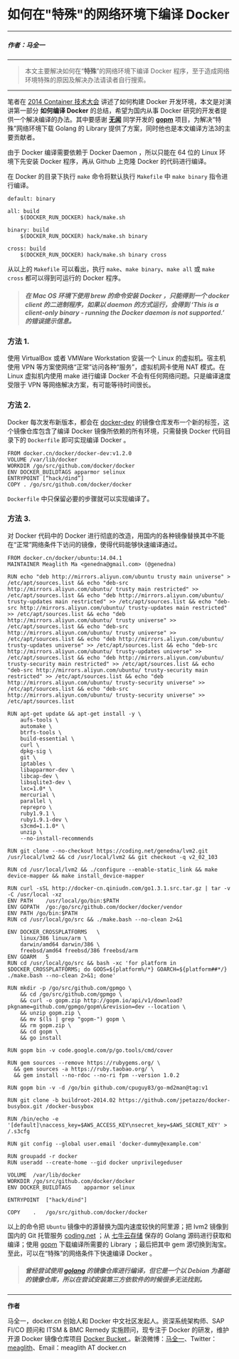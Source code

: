# 如何在"特殊"的网络环境下编译 Docker

---

##### 作者：马全一

---

> 本文主要解决如何在“**特殊**”的网络环境下编译 Docker 程序，至于造成网络环境特殊的原因及解决办法请读者自行搜索。

---

笔者在 [2014 Container 技术大会](http://con2.csdn.net) 讲述了如何构建 Docker 开发环境，本文是对演讲第一部分 **如何编译 Docker** 的总结，希望为国内从事 Docker 研究的开发者提供一个解决编译的办法。其中要感谢 **[无闻](http://www.weibo.com/Obahua)** 同学开发的  **[gopm](http://gopm.io)** 项目，为解决“特殊”网络环境下载 Golang 的 Library 提供了方案，同时他也是本文编译方法3的主要贡献者。

由于 Docker 编译需要依赖于 Docker Daemon ，所以只能在 64 位的 Linux 环境下先安装 Docker 程序，再从 Github 上克隆 Docker 的代码进行编译。

在 Docker 的目录下执行 `make` 命令将默认执行 `Makefile` 中 `make binary` 指令进行编译。

```
default: binary

all: build
	$(DOCKER_RUN_DOCKER) hack/make.sh

binary: build
	$(DOCKER_RUN_DOCKER) hack/make.sh binary

cross: build
	$(DOCKER_RUN_DOCKER) hack/make.sh binary cross
```

从以上的 `Makefile` 可以看出，执行 `make`、`make binary`、`make all` 或 `make cross` 都可以得到可运行的 Docker 程序。


> ##### 在 Mac OS 环境下使用 brew 的命令安装 Docker ，只能得到一个 docker client 的二进制程序，如果以 daemon 的方式运行，会得到 ‘This is a client-only binary - running the Docker daemon is not supported.’ 的错误提示信息。

### 方法 1.

使用 VirtualBox 或者 VMWare Workstation 安装一个 Linux 的虚拟机。宿主机使用 VPN 等方案使网络“正常”访问各种“服务”，虚拟机网卡使用 NAT 模式。在 Linux 虚拟机内使用 make 进行编译 Docker 不会有任何网络问题。只是编译速度受限于 VPN 等网络解决方案，有可能等待时间很长。

### 方法 2.

Docker 每次发布新版本，都会在 [docker-dev](https://docker.cn/docker/docker-dev) 的镜像仓库发布一个新的标签，这个镜像仓库包含了编译 Docker 镜像所依赖的所有环境，只需替换 Docker 代码目录下的 `Dockerfile` 即可实现编译 Docker 。

```
FROM docker.cn/docker/docker-dev:v1.2.0
VOLUME /var/lib/docker
WORKDIR /go/src/github.com/docker/docker
ENV DOCKER_BUILDTAGS apparmor selinux
ENTRYPOINT [“hack/dind”]
COPY . /go/src/github.com/docker/docker
```

`Dockerfile` 中只保留必要的步骤就可以实现编译了。

### 方法 3.

对 Docker 代码中的 Docker 进行彻底的改造，用国内的各种镜像替换其中不能在“正常”网络条件下访问的镜像，使得代码能够快速编译通过。

```
FROM docker.cn/docker/ubuntu:14.04.1
MAINTAINER Meaglith Ma <genedna@gmail.com> (@genedna)

RUN echo "deb http://mirrors.aliyun.com/ubuntu trusty main universe" > /etc/apt/sources.list && echo "deb-src http://mirrors.aliyun.com/ubuntu/ trusty main restricted" >> /etc/apt/sources.list && echo "deb http://mirrors.aliyun.com/ubuntu/ trusty-updates main restricted" >> /etc/apt/sources.list && echo "deb-src http://mirrors.aliyun.com/ubuntu/ trusty-updates main restricted" >> /etc/apt/sources.list && echo "deb http://mirrors.aliyun.com/ubuntu/ trusty universe" >> /etc/apt/sources.list && echo "deb-src http://mirrors.aliyun.com/ubuntu/ trusty universe" >> /etc/apt/sources.list && echo "deb http://mirrors.aliyun.com/ubuntu/ trusty-updates universe" >> /etc/apt/sources.list && echo "deb-src http://mirrors.aliyun.com/ubuntu/ trusty-updates universe" >> /etc/apt/sources.list && echo "deb http://mirrors.aliyun.com/ubuntu/ trusty-security main restricted" >> /etc/apt/sources.list && echo "deb-src http://mirrors.aliyun.com/ubuntu/ trusty-security main restricted" >> /etc/apt/sources.list && echo "deb http://mirrors.aliyun.com/ubuntu/ trusty-security universe" >> /etc/apt/sources.list && echo "deb-src http://mirrors.aliyun.com/ubuntu/ trusty-security universe" >> /etc/apt/sources.list

RUN	apt-get update && apt-get install -y \
	aufs-tools \
	automake \
	btrfs-tools \
	build-essential \
	curl \
	dpkg-sig \
	git \
	iptables \
	libapparmor-dev \
	libcap-dev \
	libsqlite3-dev \
	lxc=1.0* \
	mercurial \
	parallel \
	reprepro \
	ruby1.9.1 \
	ruby1.9.1-dev \
	s3cmd=1.1.0* \
	unzip \
	--no-install-recommends

RUN	git clone --no-checkout https://coding.net/genedna/lvm2.git /usr/local/lvm2 && cd /usr/local/lvm2 && git checkout -q v2_02_103

RUN	cd /usr/local/lvm2 && ./configure --enable-static_link && make device-mapper && make install_device-mapper

RUN	curl -sSL http://docker-cn.qiniudn.com/go1.3.1.src.tar.gz | tar -v -C /usr/local -xz
ENV	PATH	/usr/local/go/bin:$PATH
ENV	GOPATH	/go:/go/src/github.com/docker/docker/vendor
ENV PATH /go/bin:$PATH
RUN	cd /usr/local/go/src && ./make.bash --no-clean 2>&1

ENV	DOCKER_CROSSPLATFORMS	\
	linux/386 linux/arm \
	darwin/amd64 darwin/386 \
	freebsd/amd64 freebsd/386 freebsd/arm
ENV	GOARM	5
RUN	cd /usr/local/go/src && bash -xc 'for platform in $DOCKER_CROSSPLATFORMS; do GOOS=${platform%/*} GOARCH=${platform##*/} ./make.bash --no-clean 2>&1; done'

RUN	mkdir -p /go/src/github.com/gpmgo \
	&& cd /go/src/github.com/gpmgo \
	&& curl -o gopm.zip http://gopm.io/api/v1/download?pkgname=github.com/gpmgo/gopm\&revision=dev --location \
	&& unzip gopm.zip \
	&& mv $(ls | grep "gopm-") gopm \
	&& rm gopm.zip \
	&& cd gopm \
	&& go install

RUN	gopm bin -v code.google.com/p/go.tools/cmd/cover

RUN gem sources --remove https://rubygems.org/ \
  && gem sources -a https://ruby.taobao.org/ \
  && gem install --no-rdoc --no-ri fpm --version 1.0.2

RUN	gopm bin -v -d /go/bin github.com/cpuguy83/go-md2man@tag:v1

RUN	git clone -b buildroot-2014.02 https://github.com/jpetazzo/docker-busybox.git /docker-busybox

RUN	/bin/echo -e '[default]\naccess_key=$AWS_ACCESS_KEY\nsecret_key=$AWS_SECRET_KEY' > /.s3cfg

RUN	git config --global user.email 'docker-dummy@example.com'

RUN groupadd -r docker
RUN useradd --create-home --gid docker unprivilegeduser

VOLUME	/var/lib/docker
WORKDIR	/go/src/github.com/docker/docker
ENV	DOCKER_BUILDTAGS	apparmor selinux

ENTRYPOINT	["hack/dind"]

COPY	.	/go/src/github.com/docker/docker
```

以上的命令把 `Ubuntu` 镜像中的源替换为国内速度较快的阿里源；把 lvm2 镜像到国内的 Git 托管服务 [coding.net](https://coding.net) ；从 [七牛云存储](http://www.qiniu.com) 保存的 Golang 源码进行获取和编译；使用 [gopm](http://gopm.io) 下载编译所需要的 Library ；最后把其中 gem 源切换到淘宝。至此，可以在“特殊”的网络条件下快速编译 Docker 。

> ##### 曾经尝试使用 [golang](https://docker.cn/docker/golang) 的镜像仓库进行编译，但它是一个以 Debian 为基础的镜像仓库，所以在尝试安装第三方依软件的时候很多无法找到。

---

**作者**

马全一，docker.cn 创始人和 Docker 中文社区发起人。资深系统架构师、SAP FI/CO 顾问和 ITSM & BMC Remedy 实施顾问，现专注于 Docker 的研发，维护开源 Docker  镜像仓库项目 [Docker  Bucket ](https://github.com/dockercn/docker-bucket)。新浪微博：[马全一](https://weibo.com/genedna)、Twitter：[meaglith](https://twitter.com/genedna)、Email：meaglith AT docker.cn
